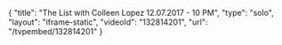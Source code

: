 {
    "title": "The List with Colleen Lopez 12.07.2017 - 10 PM",
    "type": "solo",
    "layout": "iframe-static",
    "videoId": "132814201",
    "url": "\/tvpembed\/132814201"
}